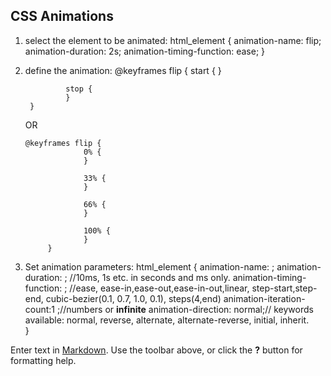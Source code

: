## CSS Animations

1. select the element to be animated: 
        html_element {
     			animation-name: flip;
                animation-duration: 2s;
                animation-timing-function: ease;
        }

2. define the animation:
		@keyframes flip {
        		start {
                }
                
                stop {
                }
        }
   OR
       
       @keyframes flip {
                    0% {
                    }
                    
                    33% {
                    }
                    
                    66% {
                    }
                    
                    100% {
                    }
            }

3. Set animation parameters:
			html_element {
            		animation-name: ;
                    animation-duration: ; //10ms, 1s etc. in seconds and ms only.
                    animation-timing-function: ; //ease, ease-in,ease-out,ease-in-out,linear, step-start,step-end, cubic-bezier(0.1, 0.7, 1.0, 0.1), steps(4,end)
                    animation-iteration-count:1 ;//numbers or __infinite__
					animation-direction: normal;// keywords available: normal, reverse, alternate, alternate-reverse, initial, inherit.              
            }

Enter text in [Markdown](http://daringfireball.net/projects/markdown/). Use the toolbar above, or click the **?** button for formatting help.
